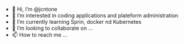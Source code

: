 - 👋 Hi, I’m @jcntone
- 👀 I’m interested in coding applications and plateform administration
- 🌱 I’m currently learning Sprin, docker nd Kubernetes
- 💞️ I’m looking to collaborate on ...
- 📫 How to reach me ...

<!---
jcntone/jcntone is a ✨ special ✨ repository because its `README.md` (this file) appears on your GitHub profile.
You can click the Preview link to take a look at your changes.
--->
